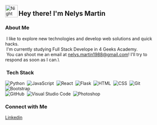 <img alt="Night Coding" src="./assets/Hand%20Wave.gif" width='40' align="left"/><h2>Hey there! I'm Nelys Martin </h2>
<!-- ## :hola: &nbsp;Hey there! I'm Nelys Martin -->
### About Me
&nbsp;I like to explore new technologies and develop web solutions and quick hacks.\
&nbsp;I'm currently studying Full Stack Develope in 4 Geeks Academy.\
&nbsp;You can shoot me an email at nelys.martin1988@gmail.com! I'll try to respond as soon as I can.\

###  &nbsp;Tech Stack
![Python](https://img.shields.io/badge/-Python-05122A?style=flat&logo=python)&nbsp;
![JavaScript](https://img.shields.io/badge/-JavaScript-05122A?style=flat&logo=javascript)&nbsp;
![React](https://img.shields.io/badge/-React-05122A?style=flat&logo=react)&nbsp;
![Flask](https://img.shields.io/badge/-Flask-05122A?style=flat&logo=flask)&nbsp;
![HTML](https://img.shields.io/badge/-HTML-05122A?style=flat&logo=HTML5)&nbsp;
![CSS](https://img.shields.io/badge/-CSS-05122A?style=flat&logo=CSS3&logoColor=1572B6)&nbsp;
![Git](https://img.shields.io/badge/-Git-05122A?style=flat&logo=git)&nbsp;
![Bootstrap](https://img.shields.io/badge/-Bootstrap-05122A?style=flat&logo=bootstrap&logoColor=563D7C)\
![GitHub](https://img.shields.io/badge/-GitHub-05122A?style=flat&logo=github)&nbsp;
![Visual Studio Code](https://img.shields.io/badge/-Visual%20Studio%20Code-05122A?style=flat&logo=visual-studio-code&logoColor=007ACC)&nbsp;
![Photoshop](https://img.shields.io/badge/-Photoshop-05122A?style=flat&logo=adobe-photoshop)&nbsp;

### Connect with Me
<a href="https://www.linkedin.com/in/nelys-teresa-martin-ordonez">Linkedin</a>

